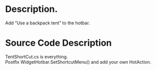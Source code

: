 # Description.
Add “Use a backpack tent” to the hotbar.  

# Source Code Description
TentShortCut.cs is everything.  
Postfix WidgetHotbar.SetShortcutMenu() and add your own HotAction.  
